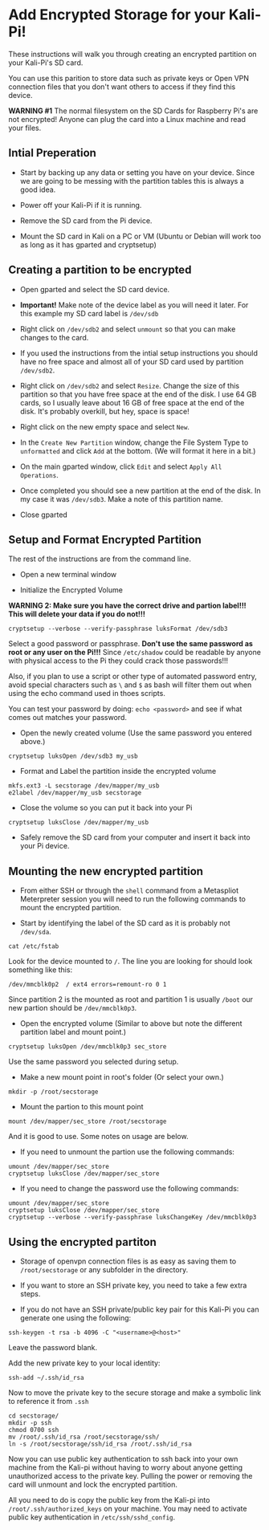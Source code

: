 # Add Encrypted Storage for your Kali-Pi!
These instructions will walk you through creating an encrypted partition on your Kali-Pi's SD card.

You can use this parition to store data such as private keys or Open VPN connection files that you don't want others to access if they find this device.

**WARNING #1** The normal filesystem on the SD Cards for Raspberry Pi's are not encrypted! Anyone can plug the card into a Linux machine and read your files.

## Intial Preperation
- Start by backing up any data or setting you have on your device. Since we are going to be messing with the partition tables this is always a good idea.

- Power off your Kali-Pi if it is running.

- Remove the SD card from the Pi device.

- Mount the SD card in Kali on a PC or VM (Ubuntu or Debian will work too as long as it has gparted and cryptsetup)

## Creating a partition to be encrypted
- Open gparted and select the SD card device.

- **Important!** Make note of the device label as you will need it later. For this example my SD card label is `/dev/sdb`

- Right click on `/dev/sdb2` and select `unmount` so that you can make changes to the card.

- If you used the instructions from the intial setup instructions you should have no free space and almost all of your SD card used by partition `/dev/sdb2`.

- Right click on `/dev/sdb2` and select `Resize`. Change the size of this partition so that you have free space at the end of the disk. I use 64 GB cards, so I usually leave about 16 GB of free space at the end of the disk. It's probably overkill, but hey, space is space!

- Right click on the new empty space and select `New`.

- In the `Create New Partition` window, change the File System Type to `unformatted` and click `Add` at the bottom. (We will format it here in a bit.)

- On the main gparted window, click `Edit` and select `Apply All Operations`.

- Once completed you should see a new partition at the end of the disk. In my case it was `/dev/sdb3`. Make a note of this partition name.

- Close gparted

## Setup and Format Encrypted Partition
The rest of the instructions are from the command line.

- Open a new terminal window

- Initialize the Encrypted Volume

**WARNING 2: Make sure you have the correct drive and partion label!!! This will delete your data if you do not!!!**

`cryptsetup --verbose --verify-passphrase luksFormat /dev/sdb3`

Select a good password or passphrase. **Don't use the same password as root or any user on the Pi!!!** Since `/etc/shadow` could be readable by anyone with physical access to the Pi they could crack those passwords!!!

Also, if you plan to use a script or other type of automated password entry, avoid special characters such as `\` and `$` as bash will filter them out when using the echo command used in thoes scripts. 

You can test your password by doing: `echo <password>` and see if what comes out matches your password.

- Open the newly created volume (Use the same password you entered above.)

`cryptsetup luksOpen /dev/sdb3 my_usb`

- Format and Label the partition inside the encrypted volume

```
mkfs.ext3 -L secstorage /dev/mapper/my_usb
e2label /dev/mapper/my_usb secstorage
```

- Close the volume so you can put it back into your Pi

`cryptsetup luksClose /dev/mapper/my_usb`

- Safely remove the SD card from your computer and insert it back into your Pi device.

## Mounting the new encrypted partition
- From either SSH or through the `shell` command from a Metaspliot Meterpreter session you will need to run the following commands to mount the encrypted partition.

- Start by identifying the label of the SD card as it is probably not `/dev/sda`.

`cat /etc/fstab`

Look for the device mounted to `/`. The line you are looking for should look something like this:

`/dev/mmcblk0p2  / ext4 errors=remount-ro 0 1`

Since partition 2 is the mounted as root and partition 1 is usually `/boot` our new partion should be `/dev/mmcblk0p3`.

- Open the encrypted volume (Similar to above but note the different partition label and mount point.)

`cryptsetup luksOpen /dev/mmcblk0p3 sec_store`

Use the same password you selected during setup.

- Make a new mount point in root's folder (Or select your own.)

`mkdir -p /root/secstorage`

- Mount the partion to this mount point

`mount /dev/mapper/sec_store /root/secstorage`

And it is good to use. Some notes on usage are below.

- If you need to unmount the partion use the following commands:

```
umount /dev/mapper/sec_store
cryptsetup luksClose /dev/mapper/sec_store
```

- If you need to change the password use the following commands:

```
umount /dev/mapper/sec_store
cryptsetup luksClose /dev/mapper/sec_store
cryptsetup --verbose --verify-passphrase luksChangeKey /dev/mmcblk0p3
```

## Using the encrypted partiton
- Storage of openvpn connection files is as easy as saving them to `/root/secstorage` or any subfolder in the directory.

- If you want to store an SSH private key, you need to take a few extra steps.

- If you do not have an SSH private/public key pair for this Kali-Pi you can generate one using the following:

`ssh-keygen -t rsa -b 4096 -C "<username>@<host>"`

Leave the password blank.

Add the new private key to your local identity:

`ssh-add ~/.ssh/id_rsa`

Now to move the private key to the secure storage and make a symbolic link to reference it from `.ssh`

```
cd secstorage/
mkdir -p ssh
chmod 0700 ssh
mv /root/.ssh/id_rsa /root/secstorage/ssh/
ln -s /root/secstorage/ssh/id_rsa /root/.ssh/id_rsa
```

Now you can use public key authentication to ssh back into your own machine from the Kali-pi without having to worry about anyone getting unauthorized access to the private key. Pulling the power or removing the card will unmount and lock the encrypted partition.

All you need to do is copy the public key from the Kali-pi into `/root/.ssh/authorized_keys` on your machine. You may need to activate public key authentication in `/etc/ssh/sshd_config`.
